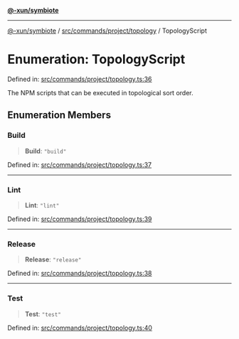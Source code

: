 [**@-xun/symbiote**](../../../../../README.md)

***

[@-xun/symbiote](../../../../../README.md) / [src/commands/project/topology](../README.md) / TopologyScript

# Enumeration: TopologyScript

Defined in: [src/commands/project/topology.ts:36](https://github.com/Xunnamius/symbiote/blob/385866d2602d36dd6b86c7f4511dc3df19a6ef56/src/commands/project/topology.ts#L36)

The NPM scripts that can be executed in topological sort order.

## Enumeration Members

### Build

> **Build**: `"build"`

Defined in: [src/commands/project/topology.ts:37](https://github.com/Xunnamius/symbiote/blob/385866d2602d36dd6b86c7f4511dc3df19a6ef56/src/commands/project/topology.ts#L37)

***

### Lint

> **Lint**: `"lint"`

Defined in: [src/commands/project/topology.ts:39](https://github.com/Xunnamius/symbiote/blob/385866d2602d36dd6b86c7f4511dc3df19a6ef56/src/commands/project/topology.ts#L39)

***

### Release

> **Release**: `"release"`

Defined in: [src/commands/project/topology.ts:38](https://github.com/Xunnamius/symbiote/blob/385866d2602d36dd6b86c7f4511dc3df19a6ef56/src/commands/project/topology.ts#L38)

***

### Test

> **Test**: `"test"`

Defined in: [src/commands/project/topology.ts:40](https://github.com/Xunnamius/symbiote/blob/385866d2602d36dd6b86c7f4511dc3df19a6ef56/src/commands/project/topology.ts#L40)
